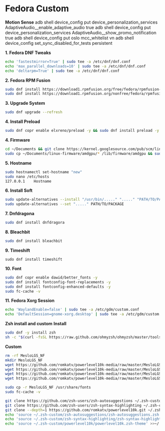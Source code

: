 **Fedora Custom**
===================================
**Motion Sense**
adb shell device_config put device_personalization_services AdaptiveAudio__enable_adaptive_audio true 
adb shell device_config put device_personalization_services AdaptiveAudio__show_promo_notification true
adb shell device_config put oslo mcc_whitelist vn
adb shell device_config set_sync_disabled_for_tests persistent


**1. Fedora DNF Tweaks** 
```sh
echo 'fastestmirror=True' | sudo tee -a /etc/dnf/dnf.conf
echo 'max_parallel_downloads=10' | sudo tee -a /etc/dnf/dnf.conf
echo 'deltarpm=True' | sudo tee -a /etc/dnf/dnf.conf
```

**2. Fedora RPM Fusion**
```sh
sudo dnf install https://download1.rpmfusion.org/free/fedora/rpmfusion-free-release-$(rpm -E %fedora).noarch.rpm
sudo dnf install https://download1.rpmfusion.org/nonfree/fedora/rpmfusion-nonfree-release-$(rpm -E %fedora).noarch.rpm
```

**3. Upgrade System**
```sh
sudo dnf upgrade --refresh
```

**4. Install Preload**
```sh
sudo dnf copr enable elxreno/preload -y && sudo dnf install preload -y
```

**4. Firmware**
```sh
cd ~/Documents && git clone https://kernel.googlesource.com/pub/scm/linux/kernel/git/firmware/linux-firmware.git
sudo cp ~/Documents/linux-firmware/amdgpu/* /lib/firmware/amdgpu && sudo update-initramfs -k all -u -v
```

**5. Hostname**
```sh
sudo hostnamectl set-hostname "new"
sudo nano /etc/hosts
127.0.0.1    Hostname
```

**6. Install Soft**
```sh
sudo update-alternatives --install "/usr/bin/....." "....." "PATH/TO/PACKAGE" 1
sudo update-alternatives --set "....." PATH/TO/PACKAGE
```

**7. Dnfdragona**
```sh
sudo dnf install dnfdragora
```
**8. Bleachbit**
```sh
sudo dnf install bleachbit
```

**9. Timeshift**
```
sudo dnf install timeshift
```
**10. Font**
```sh
sudo dnf copr enable dawid/better_fonts -y
sudo dnf install fontconfig-font-replacements -y
sudo dnf install fontconfig-enhanced-defaults -y
sudo fc-cache -v
```

**11. Fedora Xorg Session**
```sh
echo 'WaylandEnable=false' | sudo tee -a /etc/gdm/custom.conf
echo 'DefaultSession=gnome-xorg.desktop' | sudo tee -a /etc/gdm/custom.conf
```

**Zsh install and custom**
**Install**
```sh
sudo dnf -y install zsh
sh -c "$(curl -fsSL https://raw.github.com/ohmyzsh/ohmyzsh/master/tools/install.sh)"
```
**Custom**
```sh
rm -rf MesloLGS_NF
mkdir MesloLGS_NF
wget https://github.com/romkatv/powerlevel10k-media/raw/master/MesloLGS%20NF%20Regular.ttf -O MesloLGS_NF/MesloLGS_NF_Regular.ttf
wget https://github.com/romkatv/powerlevel10k-media/raw/master/MesloLGS%20NF%20Bold.ttf -O MesloLGS_NF/MesloLGS_NF_Bold.ttf
wget https://github.com/romkatv/powerlevel10k-media/raw/master/MesloLGS%20NF%20Italic.ttf -O MesloLGS_NF/MesloLGS_NF_Italic.ttf
wget https://github.com/romkatv/powerlevel10k-media/raw/master/MesloLGS%20NF%20Bold%20Italic.ttf -O MesloLGS_NF/MesloLGS_NF_Bold_Italic.ttf

sudo cp -r MesloLGS_NF /usr/share/fonts
sudo fc-cache -v

git clone https://github.com/zsh-users/zsh-autosuggestions ~/.zsh-custom/zsh-autosuggestions
git clone https://github.com/zsh-users/zsh-syntax-highlighting ~/.zsh-custom/zsh-syntax-highlighting
git clone --depth=1 https://github.com/romkatv/powerlevel10k.git ~/.zsh-custom/powerlevel10k
echo 'source ~/.zsh-custom/zsh-autosuggestions/zsh-autosuggestions.zsh' >> ~/.zshrc
echo 'source ~/.zsh-custom/zsh-syntax-highlighting/zsh-syntax-highlighting.zsh' >> ~/.zshrc
echo 'source ~/.zsh-custom/powerlevel10k/powerlevel10k.zsh-theme' >>~/.zshrc
```
